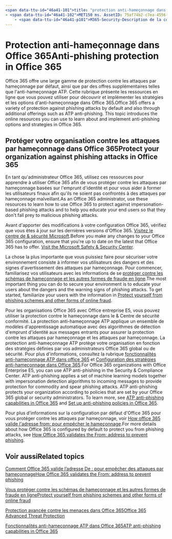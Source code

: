 ```yaml
---
<span data-ttu-id="46a41-101">title: "protection anti-hameçonnage dans Office 365" ms. Author: krowley Author: kccross Manager: laurawi ms. Date: 10/11/2018 ms. audience: professionnel ms. topic: article ms. service: O365-seccomp localization_priority: normal Search. appverid:</span><span class="sxs-lookup"><span data-stu-id="46a41-101">title: "Anti-phishing protection in Office 365" ms.author: krowley author: kccross manager: laurawi ms.date: 10/11/2018 ms.audience: ITPro ms.topic: article ms.service: O365-seccomp localization_priority: Normal search.appverid:</span></span>
- <span data-ttu-id="46a41-102">MET150 ms. AssetID: 75af74b2-c7ea-4556-A912-8c48e07271d3 ms. collection:</span><span class="sxs-lookup"><span data-stu-id="46a41-102">MET150 ms.assetid: 75af74b2-c7ea-4556-a912-8c48e07271d3   ms.collection:</span></span>
    - <span data-ttu-id="46a41-p101">M365-Security-Description de la conformité: «Office 365 offre une large gamme de protection contre les attaques par hameçonnage par défaut, ainsi que par des offres supplémentaires telles que l'anti-hameçonnage ATP. Cette rubrique présente les ressources en ligne que vous pouvez utiliser pour découvrir et implémenter les stratégies et les options d'anti-hameçonnage dans Office 365. "</span><span class="sxs-lookup"><span data-stu-id="46a41-p101">M365-security-compliance description: "Office 365 offers a variety of protection against phishing attacks by default and also through additional offerings such as ATP anti-phishing. This topic introduces the online resources you can use to learn about and implement anti-phishing options and strategies in Office 365."</span></span>
---
```


# <a name="anti-phishing-protection-in-office-365"></a><span data-ttu-id="46a41-105">Protection anti-hameçonnage dans Office 365</span><span class="sxs-lookup"><span data-stu-id="46a41-105">Anti-phishing protection in Office 365</span></span>

<span data-ttu-id="46a41-p102">Office 365 offre une large gamme de protection contre les attaques par hameçonnage par défaut, ainsi que par des offres supplémentaires telles que l'anti-hameçonnage ATP. Cette rubrique présente les ressources en ligne que vous pouvez utiliser pour découvrir et implémenter les stratégies et les options d'anti-hameçonnage dans Office 365.</span><span class="sxs-lookup"><span data-stu-id="46a41-p102">Office 365 offers a variety of protection against phishing attacks by default and also through additional offerings such as ATP anti-phishing. This topic introduces the online resources you can use to learn about and implement anti-phishing options and strategies in Office 365.</span></span>
  
## <a name="protect-your-organization-against-phishing-attacks-in-office-365"></a><span data-ttu-id="46a41-108">Protéger votre organisation contre les attaques par hameçonnage dans Office 365</span><span class="sxs-lookup"><span data-stu-id="46a41-108">Protect your organization against phishing attacks in Office 365</span></span>

<span data-ttu-id="46a41-109">En tant qu'administrateur Office 365, utilisez ces ressources pour apprendre à utiliser Office 365 afin de vous protéger contre les attaques par hameçonnage basées sur l'emprunt d'identité et pour vous aider à former les utilisateurs finaux afin qu'ils ne soient pas confrontés à des attaques par hameçonnage malveillant.</span><span class="sxs-lookup"><span data-stu-id="46a41-109">As an Office 365 administrator, use these resources to learn how to use Office 365 to protect against impersonation-based phishing attacks and to help you educate your end users so that they don't fall prey to malicious phishing attacks.</span></span>
  
<span data-ttu-id="46a41-p103">Avant d'apporter des modifications à votre configuration Office 365, vérifiez que vous êtes à jour sur les dernières versions d'Office 365. [Visitez le centre de &amp; sécurité Microsoft](https://www.microsoft.com/security/default.aspx).</span><span class="sxs-lookup"><span data-stu-id="46a41-p103">Before you make any changes to your Office 365 configuration, ensure that you're up to date on the latest that Office 365 has to offer. [Visit the Microsoft Safety &amp; Security Center](https://www.microsoft.com/security/default.aspx).</span></span>
  
<span data-ttu-id="46a41-p104">La chose la plus importante que vous puissiez faire pour sécuriser votre environnement consiste à informer vos utilisateurs des dangers et des signes d'avertissement des attaques par hameçonnage. Pour commencer, familiarisez vos utilisateurs avec les informations de se [protéger contre les schémas de hameçonnage et les autres formes de fraude en ligne](https://support.office.com/article/f84750b4-2f2c-46c3-89f6-e65f7f8c3546).</span><span class="sxs-lookup"><span data-stu-id="46a41-p104">The most important thing you can do to secure your environment is to educate your users about the dangers and the warning signs of phishing attacks. To get started, familiarize your users with the information in [Protect yourself from phishing schemes and other forms of online fraud](https://support.office.com/article/f84750b4-2f2c-46c3-89f6-e65f7f8c3546).</span></span>
  
<span data-ttu-id="46a41-p105">Pour les organisations Office 365 avec Office entreprise E5, vous pouvez utiliser la protection contre le hameçonnage dans le &amp; Centre de sécurité conformité. La protection anti-hameçonnage ATP applique un ensemble de modèles d'apprentissage automatique avec des algorithmes de détection d'emprunt d'identité aux messages entrants pour assurer la protection contre les attaques par hameçonnage et les attaques par hameçonnage. La protection anti-hameçonnage ATP protège votre organisation en fonction des stratégies définies par vos administrateurs Office 365 global ou de sécurité. Pour plus d'informations, consultez la rubrique [fonctionnalités anti-hameçonnage ATP dans office 365](atp-anti-phishing.md) et [Configuration des stratégies anti-hameçonnage dans Office 365](set-up-anti-phishing-policies.md).</span><span class="sxs-lookup"><span data-stu-id="46a41-p105">For Office 365 organizations with Office Enterprise E5, you can use ATP anti-phishing in the Security &amp; Compliance Center. ATP anti-phishing applies a set of machine learning models together with impersonation detection algorithms to incoming messages to provide protection for commodity and spear phishing attacks. ATP anti-phishing protects your organization according to policies that are set by your Office 365 global or security administrators. To learn more, see [ATP anti-phishing capabilities in Office 365](atp-anti-phishing.md) and [Set up anti-phishing policies in Office 365](set-up-anti-phishing-policies.md).</span></span>
  
<span data-ttu-id="46a41-118">Pour plus d'informations sur la configuration par défaut d'Office 365 pour vous protéger contre les attaques par hameçonnage, voir [How office 365 valide l'adresse from: pour empêcher le hameçonnage](how-office-365-validates-the-from-address.md).</span><span class="sxs-lookup"><span data-stu-id="46a41-118">For more details about how Office 365 is configured by default to protect you from phishing attacks, see [How Office 365 validates the From: address to prevent phishing](how-office-365-validates-the-from-address.md).</span></span>
  
## <a name="related-topics"></a><span data-ttu-id="46a41-119">Voir aussi</span><span class="sxs-lookup"><span data-stu-id="46a41-119">Related topics</span></span>

[<span data-ttu-id="46a41-120">Comment Office 365 valide l’adresse De : pour empêcher des attaques par hameçonnage</span><span class="sxs-lookup"><span data-stu-id="46a41-120">How Office 365 validates the From: address to prevent phishing</span></span>](how-office-365-validates-the-from-address.md)
  
[<span data-ttu-id="46a41-121">Vous protéger contre les schémas de hameçonnage et les autres formes de fraude en ligne</span><span class="sxs-lookup"><span data-stu-id="46a41-121">Protect yourself from phishing schemes and other forms of online fraud</span></span>](https://support.office.com/article/f84750b4-2f2c-46c3-89f6-e65f7f8c3546)
  
[<span data-ttu-id="46a41-122">Protection avancée contre les menaces dans Office 365</span><span class="sxs-lookup"><span data-stu-id="46a41-122">Office 365 Advanced Threat Protection</span></span>](office-365-atp.md)
  
[<span data-ttu-id="46a41-123">Fonctionnalités anti-hameçonnage ATP dans Office 365</span><span class="sxs-lookup"><span data-stu-id="46a41-123">ATP anti-phishing capabilities in Office 365</span></span>](atp-anti-phishing.md)
  

